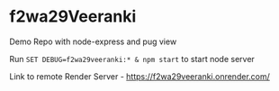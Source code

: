 # f2wa29Veeranki

Demo Repo with node-express and pug view


Run `SET DEBUG=f2wa29veeranki:* & npm start` to start node server

Link to remote Render Server - https://f2wa29veeranki.onrender.com/

